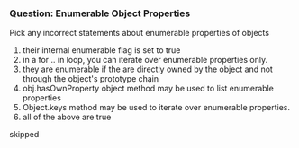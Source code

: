 ### Question: Enumerable Object Properties

Pick any incorrect statements about enumerable properties of objects

1. their internal enumerable flag is set to true
2. in a for .. in loop, you can iterate over enumerable properties only.
3. they are enumerable if the are directly owned by the object and not through the object's prototype chain
4. obj.hasOwnProperty object method may be used to list enumerable properties
5. Object.keys method may be used to iterate over enumerable properties.
6. all of the above are true

skipped 
